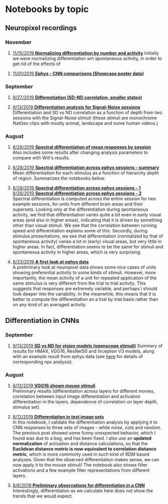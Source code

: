 # Notebooks by topic

## Neuropixel recordings

### November

1. [11/15/2019 **Normalizing differentiation by number and activity**](pages/ephys_5_1/ephys_5_1.md)
   Initially we were normalizing differentiation wrt spontaneous activity, in order to get rid of the effects of 

1. [11/01/2019 **Ephys - CNN comparisons (Showcase poster data)**](pages/showcase2019/showcase2019.md)

### September

1. [9/27/2019 **Differentiation (SD-ND correlation, smaller states)**](pages/ephys_4_2/ephys_4_2.md)

1. [9/13/2019 **Differentiation analysis for Signal-Noise sessions**](pages/ephys_4_1/ephys_4_1.md)
   Differentiation and SD vs ND correlation as a function of depth from two sessions with the Signal-Noise stimuli (these stimuli are monochrome NatGeo clips with mostly animal, landscape and some human videos.)

### August

1. [8/28/2019 **Spectral differentiation of mean responses by session**](pages/ephys_3_2/ephys_3_2.md)  
   Also includes some results after changing analysis parameters to compare with Will's results.

1. [8/28/2019 **Spectral differentiation across ephys sessions - summary**](pages/ephys_3_1/ephys_3_1.md)  
   Mean differentiation for each stimulus as a function of hierarchy depth of region. Summarizes the notebooks below.

1. [8/28/2019 **Spectral differentiation across ephys sessions - 1**](pages/ephys_2_1/2_spectral_by_trial.md)  
   [8/28/2019 **Spectral differentiation across ephys sessions - 2**](pages/ephys_2_2/2_spectral_by_trial-session_2.md)  
   Spectral differentiation is computed across the entire session for two example sessions, for units from different brain areas and their supersets. Looking only at the differentiation during spontaneous activity, we find that differentiation varies quite a bit even in early visual areas (and also in higher areas), indicating that it is driven by something other than visual stimuli. We see that the correlation between running speed and differentiation explains some of this. Secondly, during stimulus presentations, we see that differentiation (normalized by that of spontaneous activity) varies a lot in (early) visual areas, but very little in higher areas. In fact, differentiation seems to be the same for stimuli and spontaneous activity in higher areas, which is very surprising.

1. [8/23/2019 **A first look at ephys data**](pages/ephys_1/1_Basics.md)  
   A preliminary look at neuropixel data shows some nice cases of units showing preferential activity to some kinds of stimuli. However, more importantly, the mean activity of a unit for repeated application of the same stimulus is very different from the trial to trial activity. This suggests that responses are extremely variable, and perhaps i should look deeper into the variability. In the meanwhile, this means that it is better to compute the differentiation an a trial by trial basis rather than on any kind of an averaged activity.

## Differentiation in CNNs

### September

1. [9/13/2019 **SD vs ND for vision models (openscope stimuli)**](pages/CNNs_SD_ND_vgg_resnet_inception_hmax/CNNs_SD_ND_vgg_resnet_inception_hmax.md)
   Summary of results for HMAX, VGG16, ResNet50 and Inception V3 models, along with an example result from ephys data (see [here](pages/ephys_4_1/ephys_4_1.md) for details of corresponding npx analysis).

### August

1. [8/13/2019 **VGG16 shown mouse stimuli**](pages/VGG16_mouse_stimuli/VGG16_mouse_stimuli.md)  
   Preliminary results (differentiation across layers for different movies, correlation between input image differentiation and activation differentiation in the layers, dependence of correlation on layer depth, stimulus set).

1. [8/12/2019 **Differentiation in test image sets**](pages/VGG16_understand_differentiation/VGG16_understand_differentiation.md)  
   In this notebook, I validate the differentiation analysis by applying it to CNN responses to three sets of images - _white noise_, _cats_ and _random_. The previous post showed some funny unexpected behavior, which I found was due to a bug, and has been fixed. I also use an **updated normalization** of activation and distance calculations, so that the **Euclidean distance metric is now equivalent to correlation distance metric**, which is more commonly used in such kind of RDM based analyses. Given that the observed differentiation makes sense, we can now apply it to the mouse stimuli! The notebook also shows filter activations and a few example filter representations from different layers.

1. [8/6/2019 **Preliminary observations for differentiation in a CNN**](pages/VGG16_Differentiation_original/VGG16_Differentiation_original.md)  
   Interestingly, differentiation as we calculate here does not show the trends that we would expect.
